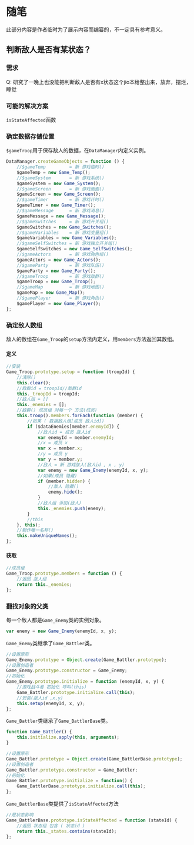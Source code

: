 

# 随笔
此部分内容是作者临时为了展示内容而编纂的，不一定具有参考意义。

## 判断敌人是否有某状态？

### 需求
Q: 研究了一晚上也没能把判断敌人是否有x状态这个jio本给整出来，放弃，摆烂，睡觉


### 可能的解决方案
```isStateAffected```函数


### 确定数据存储位置
```$gameTroop```用于保存敌人的数据，在```DataManager```内定义实例。

```js
DataManager.createGameObjects = function () {
	//$gameTemp         = 新 游戏临时()
	$gameTemp = new Game_Temp();
	//$gameSystem       = 新 游戏系统()
	$gameSystem = new Game_System();
	//$gameScreen       = 新 游戏画面()
	$gameScreen = new Game_Screen();
	//$gameTimer        = 新 游戏计时()
	$gameTimer = new Game_Timer();
	//$gameMessage      = 新 游戏消息()
	$gameMessage = new Game_Message();
	//$gameSwitches     = 新 游戏开关组()
	$gameSwitches = new Game_Switches();
	//$gameVariables    = 新 游戏变量组()
	$gameVariables = new Game_Variables();
	//$gameSelfSwitches = 新 游戏独立开关组()
	$gameSelfSwitches = new Game_SelfSwitches();
	//$gameActors       = 新 游戏角色组()
	$gameActors = new Game_Actors();
	//$gameParty        = 新 游戏队伍()
	$gameParty = new Game_Party();
	//$gameTroop        = 新 游戏敌群()
	$gameTroop = new Game_Troop();
	//$gameMap          = 新 游戏地图()
	$gameMap = new Game_Map();
	//$gamePlayer       = 新 游戏角色()
	$gamePlayer = new Game_Player();
};
```






### 确定敌人数组
敌人的数组在```Game_Troop```的```setup```方法内定义，用```members```方法返回其数组。

#### 定义
```js
//安装
Game_Troop.prototype.setup = function (troopId) {
	//清除()
	this.clear();
	//敌群id = troopId//敌群id
	this._troopId = troopId;
	//敌人组 = []
	this._enemies = [];
	//敌群() 成员组 对每一个 方法(成员)
	this.troop().members.forEach(function (member) {
		//如果 ( 数据敌人组[成员 敌人id])
		if ($dataEnemies[member.enemyId]) {
			//敌人id = 成员 敌人id
			var enemyId = member.enemyId;
			//x = 成员 x 
			var x = member.x;
			//y = 成员 y
			var y = member.y;
			//敌人 = 新 游戏敌人(敌人id , x , y)
			var enemy = new Game_Enemy(enemyId, x, y);
			//如果(成员 隐藏)
			if (member.hidden) {
				//敌人 隐藏()
				enemy.hide();
			}
			//敌人组 添加(敌人)
			this._enemies.push(enemy);
		}
		//this
	}, this);
	//制作唯一名称()
	this.makeUniqueNames();
};
```

#### 获取
```js
//成员组
Game_Troop.prototype.members = function () {
	//返回 敌人组
	return this._enemies;
};
```



### 翻找对象的父类
每一个敌人都是```Game_Enemy```类的实例对象。
```js
var enemy = new Game_Enemy(enemyId, x, y);
```

```Game_Enemy```类继承了```Game_Battler```类。
```js
//设置原形 
Game_Enemy.prototype = Object.create(Game_Battler.prototype);
//设置创造者
Game_Enemy.prototype.constructor = Game_Enemy;
//初始化
Game_Enemy.prototype.initialize = function (enemyId, x, y) {
	//游戏战斗者 初始化 呼叫(this)
	Game_Battler.prototype.initialize.call(this);
	//安装(敌人id ,x,y)
	this.setup(enemyId, x, y);
};
```



```Game_Battler```类继承了```Game_BattlerBase```类。
```js
function Game_Battler() {
    this.initialize.apply(this, arguments);
}

//设置原形 
Game_Battler.prototype = Object.create(Game_BattlerBase.prototype);
//设置创造者
Game_Battler.prototype.constructor = Game_Battler;
//初始化
Game_Battler.prototype.initialize = function() {
    Game_BattlerBase.prototype.initialize.call(this);
};
```



```Game_BattlerBase```类提供了```isStateAffected```方法
```js
//是状态影响
Game_BattlerBase.prototype.isStateAffected = function (stateId) {
	//返回 状态组 包含 ( 状态id )
	return this._states.contains(stateId);
};
```


